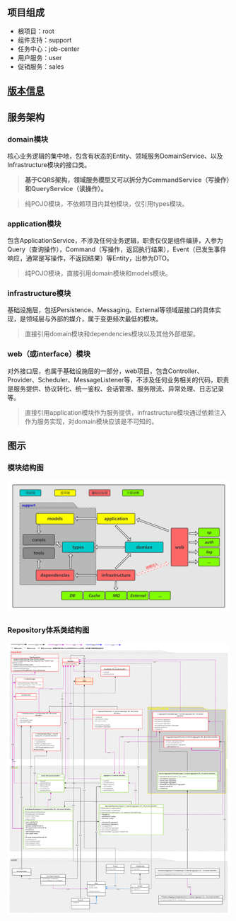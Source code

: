 ## 项目组成

- 根项目：root
- 组件支持：support
- 任务中心：job-center
- 用户服务：user
- 促销服务：sales

## [版本信息](/version_info.md)

## 服务架构

### domain模块

核心业务逻辑的集中地，包含有状态的Entity、领域服务DomainService、以及Infrastructure模块的接口类。

> **基于CQRS架构，领域服务模型又可以拆分为CommandService（写操作）和QueryService（读操作）。**

> 纯POJO模块，不依赖项目内其他模块，仅引用types模块。

### application模块

包含ApplicationService，不涉及任何业务逻辑，职责仅仅是组件编排，入参为Query（查询操作），Command（写操作，返回执行结果），Event（已发生事件响应，通常是写操作，不返回结果）等Entity，出参为DTO。

> 纯POJO模块，直接引用domain模块和models模块。

### infrastructure模块

基础设施层，包括Persistence、Messaging、External等领域层接口的具体实现，是领域层与外部的媒介，属于变更频次最低的模块。

> 直接引用domain模块和dependencies模块以及其他外部框架。

### web（或interface）模块

对外接口层，也属于基础设施层的一部分，web项目，包含Controller、Provider、Scheduler、MessageListener等，不涉及任何业务相关的代码，职责是服务提供、协议转化、统一鉴权、会话管理、服务限流、异常处理、日志记录等。

> 直接引用application模块作为服务提供，infrastructure模块通过依赖注入作为服务实现，对domain模块应该是不可知的。

## 图示

### 模块结构图

![](/files/module_struct.png)

### Repository体系类结构图

![](/files/repository_struct.png)